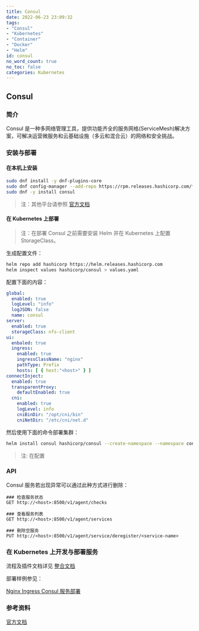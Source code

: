 ```yaml
---
title: Consul
date: 2022-06-23 23:09:32
tags:
- "Consul"
- "Kubernetes"
- "Container"
- "Docker"
- "Helm"
id: consul
no_word_count: true
no_toc: false
categories: Kubernetes
---
```


## Consul

### 简介

Consul 是一种多网络管理工具，提供功能齐全的服务网格(ServiceMesh)解决方案，可解决运营微服务和云基础设施（多云和混合云）的网络和安全挑战。

### 安装与部署

#### 在本机上安装

```bash
sudo dnf install -y dnf-plugins-core
sudo dnf config-manager --add-repo https://rpm.releases.hashicorp.com/fedora/hashicorp.repo
sudo dnf -y install consul
```

> 注：其他平台请参照 [官方文档](https://developer.hashicorp.com/consul/downloads)

#### 在 Kubernetes 上部署

> 注：在部署 Consul 之前需要安装 Helm 并在 Kubernetes 上配置 StorageClass。

生成配置文件：

```bash
helm repo add hashicorp https://helm.releases.hashicorp.com
helm inspect values hashicorp/consul > values.yaml
```

配置下面的内容：

```yaml
global:
  enabled: true
  logLevel: "info"
  logJSON: false
  name: consul
server:
  enabled: true
  storageClass: nfs-client
ui:
  enbaled: true
  ingress:
    enabled: true
    ingressClassName: "nginx"
    pathType: Prefix
    hosts: [ { host:"<host>" } ]
connectInject:
  enabled: true
  transparentProxy:
    defaultEnabled: true
  cni:
    enabled: true
    logLevel: info
    cniBinDir: "/opt/cni/bin"
    cniNetDir: "/etc/cni/net.d"
```

然后使用下面的命令部署集群：

```bash
helm install consul hashicorp/consul --create-namespace --namespace consul --values values.yaml
```

> 注: 在配置

### API 

Consul 服务若出现异常可以通过此种方式进行删除：

```http request
### 检查服务状态
GET http://<host>:8500/v1/agent/checks

### 查看服务列表
GET http://<host>:8500/v1/agent/services

### 刪除空服务
PUT http://<host>:8500/v1/agent/service/deregister/<service-name>
```

### 在 Kubernetes 上开发与部署服务

流程及插件文档详见 [整合文档](https://developer.hashicorp.com/consul/docs/integrate/partnerships)

部署样例参见：

[Nginx Ingress Consul 服务部署](https://github.com/dhiaayachi/eks-consul-ingressnginx)

### 参考资料

[官方文档](https://www.consul.io/docs/k8s/installation/install)
